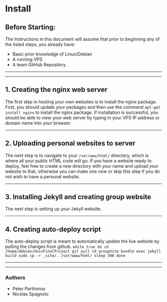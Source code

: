 # Install

## Before Starting:
The Instructions in this document will assume that prior to beginning any of the listed steps, you already have:
- Basic prior knowledge of Linux/Debian
- A running VPS
- A team GitHub Repository

---
---

## 1. Creating the nginx web server
The first step in hosting your own websites is to install the nginx package. First, you should update your packages and then use the command
`apt-get install nginx` to install the nginx package. If installation is successful, you should be able to view your web server by typing in your VPS IP address or domain name into your browser.

---

## 2. Uploading personal websites to server
The next step is to navigate to your `/var/www/html/` directory, which is where all your public HTML code will go. If you have a website ready to deploy, feel free to create a new directory with your name and upload your website to that, otherwise you can make one now or skip this step if you do not wish to have a personal website.

---

## 3. Installing Jekyll and creating group website
The next step is setting up your Jekyll website.

---

## 4. Creating auto-deploy script
The auto-deploy script is meant to automatically update the live website by pulling the changes from github. 
`while true
	do
		cd /home/debian/UnixFinalProject
		git pull
		cd groupSite
		bundle exec jekyll build
		sudo cp -r _site/. /var/www/html/
		sleep 300
	done
`

---
---

### Authors
- Peter Parthimos
- Nicolas Spagnolo